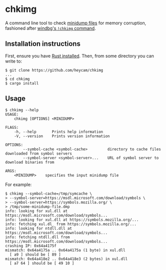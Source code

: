 # chkimg

A command line tool to check [minidump
files](https://docs.microsoft.com/en-us/windows/desktop/Debug/minidump-files)
for memory corruption, fashioned after
[windbg's `!chkimg` command](https://docs.microsoft.com/en-us/windows-hardware/drivers/debugger/-chkimg).

## Installation instructions

First, ensure you have [Rust installed](https://rustup.rs/).  Then, from some
directory you can write to:

```
$ git clone https://github.com/heycam/chkimg
...
$ cd chkimg
$ cargo install
```

## Usage

```
$ chkimg --help
USAGE:
    chkimg [OPTIONS] <MINIDUMP>

FLAGS:
    -h, --help       Prints help information
    -V, --version    Prints version information

OPTIONS:
        --symbol-cache <symbol-cache>         directory to cache files downloaded from symbol servers
        --symbol-server <symbol-server>...    URL of symbol server to download binaries from

ARGS:
    <MINIDUMP>    specifies the input minidump file
```

For example:

```
$ chkimg --symbol-cache=/tmp/symcache \
> --symbol-server=https://msdl.microsoft.com/download/symbols \
> --symbol-server=https://symbols.mozilla.org/ \
> /tmp/some-minidump-file.dmp
info: looking for xul.dll at https://msdl.microsoft.com/download/symbols...
info: looking for xul.dll at https://symbols.mozilla.org/...
info: fetching xul.dl_ from https://symbols.mozilla.org/...
info: looking for ntdll.dll at https://msdl.microsoft.com/download/symbols...
info: fetching ntdll.dll from https://msdl.microsoft.com/download/symbols...
crashing IP: 0x64a4175f
mismatch: 0x64a4175a .. 0x64a4175a (1 byte) in xul.dll
  [ a9 ] should be [ 89 ]
mismatch: 0x64a418e2 .. 0x64a418e3 (2 bytes) in xul.dll
  [ a7 64 ] should be [ 49 10 ]
```
